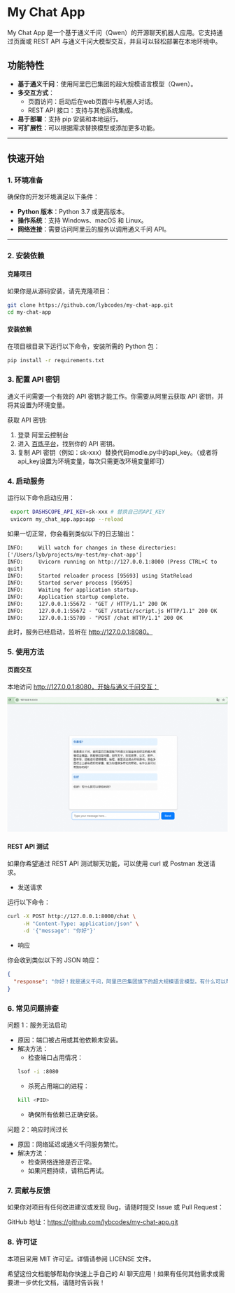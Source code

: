 # My Chat App

My Chat App 是一个基于通义千问（Qwen）的开源聊天机器人应用。它支持通过页面或 REST API 与通义千问大模型交互，并且可以轻松部署在本地环境中。

## 功能特性

- **基于通义千问**：使用阿里巴巴集团的超大规模语言模型（Qwen）。
- **多交互方式**：
  - 页面访问：启动后在web页面中与机器人对话。
  - REST API 接口：支持与其他系统集成。
- **易于部署**：支持 pip 安装和本地运行。
- **可扩展性**：可以根据需求替换模型或添加更多功能。

---

## 快速开始

### **1. 环境准备**

确保你的开发环境满足以下条件：
- **Python 版本**：Python 3.7 或更高版本。
- **操作系统**：支持 Windows、macOS 和 Linux。
- **网络连接**：需要访问阿里云的服务以调用通义千问 API。

---

### **2. 安装依赖**

#### **克隆项目**
如果你是从源码安装，请先克隆项目：
```bash
git clone https://github.com/lybcodes/my-chat-app.git
cd my-chat-app
```
#### **安装依赖**
在项目根目录下运行以下命令，安装所需的 Python 包：
```bash
pip install -r requirements.txt
```

### **3. 配置 API 密钥**

通义千问需要一个有效的 API 密钥才能工作。你需要从阿里云获取 API 密钥，并将其设置为环境变量。

获取 API 密钥:

1. 登录 阿里云控制台
2. 进入 [百炼平台](https://bailian.console.aliyun.com)，找到你的 API 密钥。
3. 复制 API 密钥（例如：sk-xxx）替换代码modle.py中的api_key。（或者将api_key设置为环境变量，每次只需更改环境变量即可）

### **4. 启动服务**

运行以下命令启动应用：
```bash
 export DASHSCOPE_API_KEY=sk-xxx # 替换自己的API_KEY
 uvicorn my_chat_app.app:app --reload
```
如果一切正常，你会看到类似以下的日志输出：
```text
INFO:     Will watch for changes in these directories: ['/Users/lyb/projects/my-test/my-chat-app']
INFO:     Uvicorn running on http://127.0.0.1:8000 (Press CTRL+C to quit)
INFO:     Started reloader process [95693] using StatReload
INFO:     Started server process [95695]
INFO:     Waiting for application startup.
INFO:     Application startup complete.
INFO:     127.0.0.1:55672 - "GET / HTTP/1.1" 200 OK
INFO:     127.0.0.1:55672 - "GET /static/script.js HTTP/1.1" 200 OK
INFO:     127.0.0.1:55709 - "POST /chat HTTP/1.1" 200 OK

```
此时，服务已经启动，监听在 http://127.0.0.1:8080。

### **5. 使用方法**

#### **页面交互**
本地访问 http://127.0.0.1:8080，开始与通义千问交互：

![本地图片](my_chat_app/static/img.png)

#### **REST API 测试**
如果你希望通过 REST API 测试聊天功能，可以使用 curl 或 Postman 发送请求。

- 发送请求

运行以下命令：
```bash
curl -X POST http://127.0.0.1:8000/chat \
     -H "Content-Type: application/json" \
     -d '{"message": "你好"}'

```
- 响应

你会收到类似以下的 JSON 响应：
```json
{
  "response": "你好！我是通义千问，阿里巴巴集团旗下的超大规模语言模型。有什么可以帮你的吗？"
}
```
### **6. 常见问题排查**
问题 1：服务无法启动
- 原因：端口被占用或其他依赖未安装。
- 解决方法： 
    - 检查端口占用情况：
  ```bash
  lsof -i :8080
  ```
  - 杀死占用端口的进程：
  ```bash
  kill <PID>
  ```
  - 确保所有依赖已正确安装。

问题 2：响应时间过长

- 原因：网络延迟或通义千问服务繁忙。
- 解决方法：
    - 检查网络连接是否正常。
    - 如果问题持续，请稍后再试。

### **7. 贡献与反馈**
如果你对项目有任何改进建议或发现 Bug，请随时提交 Issue 或 Pull Request：

GitHub 地址：https://github.com/lybcodes/my-chat-app.git

### **8. 许可证**
本项目采用 MIT 许可证。详情请参阅 LICENSE 文件。


希望这份文档能够帮助你快速上手自己的 AI 聊天应用！如果有任何其他需求或需要进一步优化文档，请随时告诉我！

